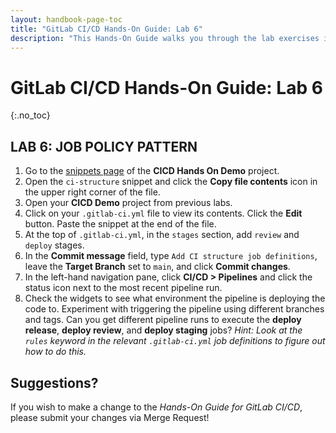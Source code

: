 ```yaml
---
layout: handbook-page-toc
title: "GitLab CI/CD Hands-On Guide: Lab 6"
description: "This Hands-On Guide walks you through the lab exercises in the GitLab CI/CD course."
---
```

# GitLab CI/CD Hands-On Guide: Lab 6
{:.no_toc}

## LAB 6: JOB POLICY PATTERN

1. Go to the [snippets page](https://ilt.gitlabtraining.cloud/professional-services-classes/gitlab-ci-cd/gitlab-cicd-hands-on-demo/-/snippets) of the **CICD Hands On Demo** project.
1. Open the `ci-structure` snippet and click the **Copy file contents** icon in the upper right corner of the file.
1. Open your **CICD Demo** project from previous labs.
1. Click on your `.gitlab-ci.yml` file to view its contents. Click the **Edit** button. Paste the snippet at the end of the file.
1. At the top of `.gitlab-ci.yml`, in the `stages` section, add `review` and `deploy` stages.
1. In the **Commit message** field, type `Add CI structure job definitions`, leave the **Target Branch** set to `main`, and click **Commit changes**.
1. In the left-hand navigation pane, click **CI/CD > Pipelines** and click the status icon next to the most recent pipeline run.
1. Check the widgets to see what environment the pipeline is deploying the code to. Experiment with triggering the pipeline using different branches and tags. Can you get different pipeline runs to execute the **deploy release**, **deploy review**, and **deploy staging** jobs? *Hint: Look at the `rules` keyword in the relevant `.gitlab-ci.yml` job definitions to figure out how to do this.*

## Suggestions?

If you wish to make a change to the *Hands-On Guide for GitLab CI/CD*, please submit your changes via Merge Request!
